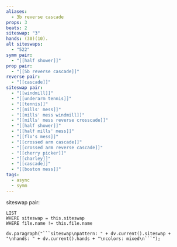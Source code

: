```yaml
---
aliases:
  - 3b reverse cascade
props: 3
beats: 2
siteswap: "3"
hands: (30)(10).
alt siteswaps:
  - "522"
symm pair:
  - "[[half shower]]"
prop pair:
  - "[[5b reverse cascade]]"
reverse pair:
  - "[[cascade]]"
siteswap pair:
  - "[[windmill]]"
  - "[[underarm tennis]]"
  - "[[tennis]]"
  - "[[mills' mess]]"
  - "[[mills' mess windmill]]"
  - "[[mills' mess reverse crosscade]]"
  - "[[half shower]]"
  - "[[half mills' mess]]"
  - "[[flo's mess]]"
  - "[[crossed arm cascade]]"
  - "[[crossed arm reverse cascade]]"
  - "[[cherry picker]]"
  - "[[charley]]"
  - "[[cascade]]"
  - "[[boston mess]]"
tags:
  - async
  - symm
---
```


siteswap pair:
```dataview
LIST
WHERE siteswap = this.siteswap
WHERE file.name != this.file.name
```
```dataviewjs
dv.paragraph("```siteswap\npattern: " + dv.current().siteswap + "\nhands: " + dv.current().hands + "\ncolors: mixed\n```");
```
